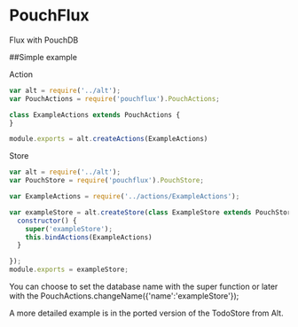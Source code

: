 # PouchFlux
Flux with PouchDB

##Simple example

Action
```js
var alt = require('../alt');
var PouchActions = require('pouchflux').PouchActions;

class ExampleActions extends PouchActions {
}

module.exports = alt.createActions(ExampleActions)
```

Store
```js
var alt = require('../alt');
var PouchStore = require('pouchflux').PouchStore;

var ExampleActions = require('../actions/ExampleActions');

var exampleStore = alt.createStore(class ExampleStore extends PouchStore {
  constructor() {
    super('exampleStore');
    this.bindActions(ExampleActions)
  }

});
module.exports = exampleStore;
```

You can choose to set the database name with the super function or later with
the PouchActions.changeName({'name':'exampleStore'});

A more detailed example is in the ported version of the TodoStore from Alt.
